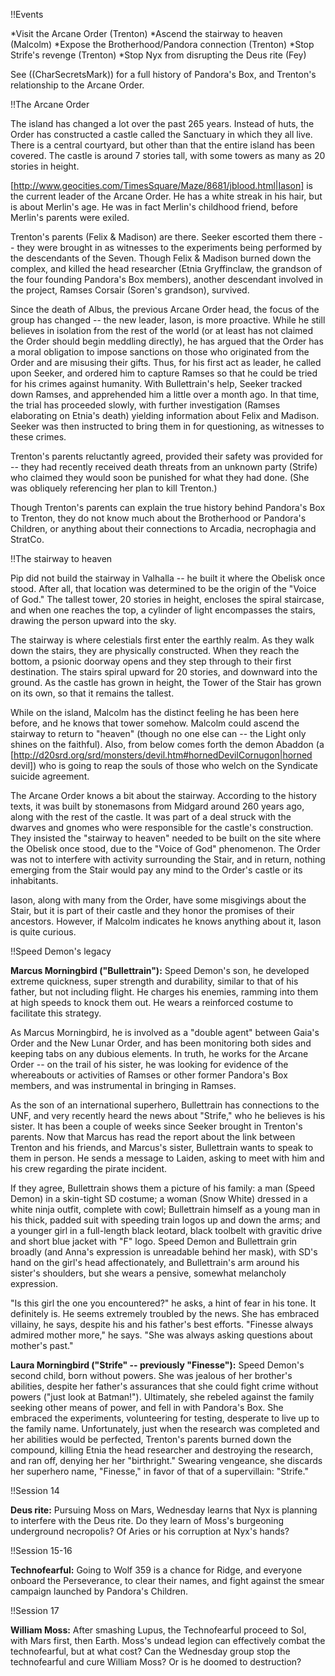 !!Events

*Visit the Arcane Order (Trenton)
*Ascend the stairway to heaven (Malcolm)
*Expose the Brotherhood/Pandora connection (Trenton)
*Stop Strife's revenge (Trenton)
*Stop Nyx from disrupting the Deus rite (Fey)

See ((CharSecretsMark)) for a full history of Pandora's Box, and Trenton's relationship to the Arcane Order.


!!The Arcane Order

The island has changed a lot over the past 265 years. Instead of huts, the Order has constructed a castle called the Sanctuary in which they all live. There is a central courtyard, but other than that the entire island has been covered. The castle is around 7 stories tall, with some towers as many as 20 stories in height.

[http://www.geocities.com/TimesSquare/Maze/8681/jblood.html|Iason] is the current leader of the Arcane Order. He has a white streak in his hair, but is about Merlin's age. He was in fact Merlin's childhood friend, before Merlin's parents were exiled.

Trenton's parents (Felix &amp; Madison) are there. Seeker escorted them there -- they were brought in as witnesses to the experiments being performed by the descendants of the Seven. Though Felix &amp; Madison burned down the complex, and killed the head researcher (Etnia Gryffinclaw, the grandson of the four founding Pandora's Box members), another descendant involved in the project, Ramses Corsair (Soren's grandson), survived.

Since the death of Albus, the previous Arcane Order head, the focus of the group has changed -- the new leader, Iason, is more proactive. While he still believes in isolation from the rest of the world (or at least has not claimed the Order should begin meddling directly), he has argued that the Order has a moral obligation to impose sanctions on those who originated from the Order and are misusing their gifts. Thus, for his first act as leader, he called upon Seeker, and ordered him to capture Ramses so that he could be tried for his crimes against humanity. With Bullettrain's help, Seeker tracked down Ramses, and apprehended him a little over a month ago. In that time, the trial has proceeded slowly, with further investigation (Ramses elaborating on Etnia's death) yielding information about Felix and Madison. Seeker was then instructed to bring them in for questioning, as witnesses to these crimes.

Trenton's parents reluctantly agreed, provided their safety was provided for -- they had recently received death threats from an unknown party (Strife) who claimed they would soon be punished for what they had done. (She was obliquely referencing her plan to kill Trenton.)

Though Trenton's parents can explain the true history behind Pandora's Box to Trenton, they do not know much about the Brotherhood or Pandora's Children, or anything about their connections to Arcadia, necrophagia and StratCo.


!!The stairway to heaven

Pip did not build the stairway in Valhalla -- he built it where the Obelisk once stood. After all, that location was determined to be the origin of the &quot;Voice of God.&quot; The tallest tower, 20 stories in height, encloses the spiral staircase, and when one reaches the top, a cylinder of light encompasses the stairs, drawing the person upward into the sky.

The stairway is where celestials first enter the earthly realm. As they walk down the stairs, they are physically constructed. When they reach the bottom, a psionic doorway opens and they step through to their first destination.  The stairs spiral upward for 20 stories, and downward into the ground. As the castle has grown in height, the Tower of the Stair has grown on its own, so that it remains the tallest.

While on the island, Malcolm has the distinct feeling he has been here before, and he knows that tower somehow. Malcolm could ascend the stairway to return to &quot;heaven&quot; (though no one else can -- the Light only shines on the faithful). Also, from below comes forth the demon Abaddon (a [http://d20srd.org/srd/monsters/devil.htm#hornedDevilCornugon|horned devil]) who is going to reap the souls of those who welch on the Syndicate suicide agreement.

The Arcane Order knows a bit about the stairway. According to the history texts, it was built by stonemasons from Midgard around 260 years ago, along with the rest of the castle. It was part of a deal struck with the dwarves and gnomes who were responsible for the castle's construction. They insisted the &quot;stairway to heaven&quot; needed to be built on the site where the Obelisk once stood, due to the &quot;Voice of God&quot; phenomenon. The Order was not to interfere with activity surrounding the Stair, and in return, nothing emerging from the Stair would pay any mind to the Order's castle or its inhabitants.

Iason, along with many from the Order, have some misgivings about the Stair, but it is part of their castle and they honor the promises of their ancestors. However, if Malcolm indicates he knows anything about it, Iason is quite curious.


!!Speed Demon's legacy

__Marcus Morningbird (&quot;Bullettrain&quot;):__ Speed Demon's son, he developed extreme quickness, super strength and durability, similar to that of his father, but not including flight. He charges his enemies, ramming into them at high speeds to knock them out. He wears a reinforced costume to facilitate this strategy.

As Marcus Morningbird, he is involved as a &quot;double agent&quot; between Gaia's Order and the New Lunar Order, and has been monitoring both sides and keeping tabs on any dubious elements. In truth, he works for the Arcane Order -- on the trail of his sister, he was looking for evidence of the whereabouts or activities of Ramses or other former Pandora's Box members, and was instrumental in bringing in Ramses.

As the son of an international superhero, Bullettrain has connections to the UNF, and very recently heard the news about &quot;Strife,&quot; who he believes is his sister. It has been a couple of weeks since Seeker brought in Trenton's parents. Now that Marcus has read the report about the link between Trenton and his friends, and Marcus's sister, Bullettrain wants to speak to them in person. He sends a message to Laiden, asking to meet with him and his crew regarding the pirate incident.

If they agree, Bullettrain shows them a picture of his family: a man (Speed Demon) in a skin-tight SD costume; a woman (Snow White) dressed in a white ninja outfit, complete with cowl; Bullettrain himself as a young man in his thick, padded suit with speeding train logos up and down the arms; and a younger girl in a full-length black leotard, black toolbelt with gravitic drive and short blue jacket with &quot;F&quot; logo. Speed Demon and Bullettrain grin broadly (and Anna's expression is unreadable behind her mask), with SD's hand on the girl's head affectionately, and Bullettrain's arm around his sister's shoulders, but she wears a pensive, somewhat melancholy expression.

&quot;Is this girl the one you encountered?&quot; he asks, a hint of fear in his tone. It definitely is. He seems extremely troubled by the news. She has embraced villainy, he says, despite his and his father's best efforts. &quot;Finesse always admired mother more,&quot; he says. &quot;She was always asking questions about mother's past.&quot;

__Laura Morningbird (&quot;Strife&quot; -- previously &quot;Finesse&quot;):__ Speed Demon's second child, born without powers. She was jealous of her brother's abilities, despite her father's assurances that she could fight crime without powers (&quot;just look at Batman!&quot;). Ultimately, she rebeled against the family seeking other means of power, and fell in with Pandora's Box. She embraced the experiments, volunteering for testing, desperate to live up to the family name. Unfortunately, just when the research was completed and her abilities would be perfected, Trenton's parents burned down the compound, killing Etnia the head researcher and destroying the research, and ran off, denying her her &quot;birthright.&quot; Swearing vengeance, she discards her superhero name, &quot;Finesse,&quot; in favor of that of a supervillain: &quot;Strife.&quot;


!!Session 14

__Deus rite:__ Pursuing Moss on Mars, Wednesday learns that Nyx is planning to interfere with the Deus rite. Do they learn of Moss's burgeoning underground necropolis? Of Aries or his corruption at Nyx's hands?


!!Session 15-16

__Technofearful:__ Going to Wolf 359 is a chance for Ridge, and everyone onboard the Perseverance, to clear their names, and fight against the smear campaign launched by Pandora's Children.


!!Session 17

__William Moss:__ After smashing Lupus, the Technofearful proceed to Sol, with Mars first, then Earth. Moss's undead legion can effectively combat the technofearful, but at what cost? Can the Wednesday group stop the technofearful and cure William Moss? Or is he doomed to destruction?
